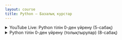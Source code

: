 ```yaml
---
layout: course
title: Python — Базалық курстар
---
```


<div class="youtube-spoilers">
  <details>
    <summary>YouTube Live: Python тілін 0-ден үйрену (5-сабақ)</summary>
    <ul>
      <li><a href="https://www.youtube.com/live/3fyW2D944cQ?si=44tW9PUd1d0IJpEm">Кіріспе. (алғы сөз)</a></li>
      <li><a href="https://www.youtube.com/live/aqRX9P1RF-A?si=AgXOXv4zToX0NRXE">1-сабақ. input, print, bool, int, float, str, if else, type, len</a></li>
      <li><a href="https://www.youtube.com/live/R3UUv3VwLms?si=WOwflNo75EEzZCGZ">2-сабақ. loop, for, while, list, pop, remove, sort/sorted, upper/lower, append</a></li>
      <li><a href="https://www.youtube.com/live/YNdGO2nDSjs?si=P8_Luu86uDTRZpnt">3-сабақ. 2D list, санау жүйелері, dict, abs, pow, ord, chr</a></li>
      <li><a href="https://www.youtube.com/live/1GcYFDHsuOc?si=OewORO_wo4vC5vfp">4-сабақ. def, math, random, file read/write, lambda</a></li>
      <li><a href="https://www.youtube.com/live/3EKLBz_GfL0?si=e-87pi-gbeHme-UD">5-сабақ. ООП &mdash; объектіге бағытталған бағдарламалау</a></li>
      <li><a href="https://drive.google.com/file/d/1gCqn4CsUEfqs0LURa4d_92nzTo567MR4/view?usp=drive_link" style="color: red; font-style: italic;">Қысқаша конспект материалдар</a></li>
    </ul>
  </details>

  <details>
    <summary>Python тілін 0-ден үйрену (толықтырулар) (8-сабақ)</summary>
    <ul>
      <li><a href="https://youtu.be/vM5giWjYmQE?si=y5rJwfELdfboaT_o">1-сабақ. Python орнату. Айнымалылар мен типтер</a></li>
      <li><a href="https://youtu.be/OpYDPnR9Ooo?si=j2lVXnID62V4WMDT">2-сабақ. int, input, split, map, bool</a></li>
      <li><a href="https://youtu.be/w81pEv5swqE?si=bQ9yWgC3UclVbx4E">3-сабақ. string, div, mod, acmp, hackerrank</a></li>
      <li><a href="https://youtu.be/zMse4EjK5Uk?si=uf7j2qwfAjFZ37Jg">4-сабақ. F-format, acmp, hackerrank</a></li>
      <li><a href="https://youtu.be/WGgWlMNENN8?si=lje0eyOf0JuyXeww">5-сабақ. bin, oct, hex, ord, chr</a></li>
      <li><a href="https://youtu.be/kPQTfyY7c4E?si=Oa2yLBMzJ-G0Ug4X">6-сабақ. for, while, else, break</a></li>
      <li><a href="https://youtu.be/XYhEeoyMTwQ?si=A5Z-yEP5cLGI295X">7-сабақ. ACMP, Бағалау</a></li>
      <li><a href="https://youtu.be/yKdpskZxEH8?si=PB2BHy3T3CbNtQmU">8-сабақ. For &mdash; While &mdash; ACMP</a></li>
    </ul>
  </details>
</div>
